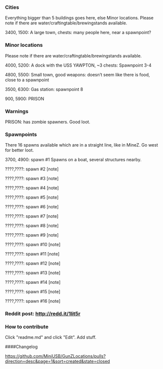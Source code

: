 ### Cities
Everything bigger than 5 buildings goes here, else Minor locations.
Please note if there are water/craftingtable/brewingstands available.

3400, 1500: A large town, chests: many people here, near a spawnpoint?

### Minor locations
Please note if there are water/craftingtable/brewingstands available.

4000, 5200: A dock with the USS YAWPTON, ~3 chests: Spawnpoint 3-4

4800, 5500: Small town, good weapons: doesn’t seem like there is food, close to a spawnpoint

3500, 6300: Gas station: spawnpoint 8

900, 5900: PRISON


### Warnings

PRISON: has zombie spawners. Good loot.


### Spawnpoints
There 16 spawns available which are in a straight line, like in MineZ. Go west for better loot.

3700, 4900: spawn #1 Spawns on a boat, several structures nearby.

????,????: spawn #2 [note]

????,????: spawn #3 [note]

????,????: spawn #4 [note]

????,????: spawn #5 [note]

????,????: spawn #6 [note]

????,????: spawn #7 [note]

????,????: spawn #8 [note]

????,????: spawn #9 [note]

????,????: spawn #10 [note]

????,????: spawn #11 [note]

????,????: spawn #12 [note]

????,????: spawn #13 [note]

????,????: spawn #14 [note]

????,????: spawn #15 [note]

????,????: spawn #16 [note]


### Reddit post: http://redd.it/1lit5r

### How to contribute

Click "readme.md" and click "Edit". Add stuff.


####Changelog

https://github.com/MiniUSB/GunZLocations/pulls?direction=desc&page=1&sort=created&state=closed
